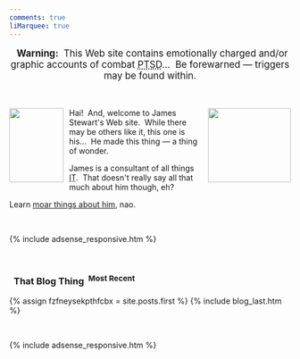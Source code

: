 ```yaml
---
comments: true
liMarquee: true
---
```


<!--sse-->
<!--email_off-->
<div class="h-card" style="display: none;">
  <a class="u-email" href="mailto:james.stewart@forces.army" rel="me" target="_blank">james.stewart@forces.army</a>
  <a class="u-impp" href="xmpp:james.stewart@forces.army?omemo-sid-319927269=1c7a66ee6b31782aeeda16d3cb1928fb9fa08413475d2dead3e7eec47c6cd551" rel="me"
    target="_blank>james.stewart@forces.army</a>
  <a class="u-key" href="https://keybase.io/stew721/pgp_keys.asc?fingerprint=614fff680e92bae869c878e361bca817affa1f1d" rel="me"
    target="_blank">614FFF680E92BAE869C878E361BCA817AFFA1F1D</a>
  <a class="u-url" href="{{ site.url }}" rel="me">{{ site.url }}</a>
  <img alt="James Stewart" class="u-logo u-photo" height="960" src="{{ site.uri.assets }}/naked/images/hotlink-ok/JWDS_960x960.png" style="border: 0px;"
    width="960" />
  <p class="dt-bday">
    19781107
  </p>
  <p class="h-adr p-adr">
    <i aria-hidden="true" class="fa fa-home"></i> <span class="p-label">Home</span>:<br />
    <span class="p-street-address">2 - 557 Kathleen St.</span><br />
    <span class="p-locality">Sudbury</span>, <abbr class="p-region" title="Ontario">ON</abbr>&nbsp; <span class="p-postal-code">P3C 2N1</span><br />
    <abbr class="p-country-name" title="Canada">CA</abbr>
  </p>
  <p class="h-geo p-geo">
    <data class="p-longitude" value="-81.004458">81&deg; 0' 16.048&quot; W</data>, <data class="p-latitude" value="46.5001578">46&deg; 30' 0.568&quot; N</data>
    (<data class="p-altitude" value="277">908.793 ft.</data>)
  </p>
  <p class="p-additional-name">
    William Dean
  </p>
  <p class="p-family-name">
    Stewart
  </p>
  <p class="p-gender-identity">
    Alpha Male
  </p>
  <p class="p-given-name">
    James
  </p>
  <p class="p-honorific-prefix">
    <abbr title="Mister">Mr.</abbr>
  </p>
  <p class="p-name">
    James Stewart
  </p>
  <p class="p-sex">
    M
  </p>
  <p class="p-tel">
    +17055621887
  </p>
</div>
<!--/email_off-->
<!--/sse-->
<p class="liMarquee mWrap" style="font-size: larger; text-align: center;">
  <span style="font-weight: bolder;"><i aria-hidden="true" class="fa fa-exclamation-triangle"></i>&nbsp; Warning:</span>&nbsp; This Web site contains
  emotionally charged and/or graphic accounts of combat <abbr title="Post-Traumatic Stress Disorder">PTSD</abbr>&hellip;&nbsp; Be forewarned &#8212; triggers
  may be found within.
</p>
<p>
  &nbsp;
</p>
<img alt="" height="133" src="{{ site.uri.assets }}/naked/images/punisher_097x133.png"
  style="border: 0px; float: left; margin-bottom: 10px; margin-right: 10px;" width="97" />
<img alt="" height="133" src="{{ site.uri.assets }}/naked/images/innominate_1_148x133.png"
  style="border: 0px; float: right; margin-bottom: 10px; margin-left: 10px;" width="148" />
<p>
  Hai!&nbsp; And, welcome to James Stewart's Web site.&nbsp; While there may be others like it, this one is his&hellip;&nbsp; He made this thing &#8212; a thing
  of wonder.
</p>
<p>
  James is a consultant of all things <abbr title="Information Technology">IT</abbr>.&nbsp; That doesn't really say all that much about him though, eh?
</p>
<p>
  Learn <a href="{{ site.url }}/about" rel="me" title="">moar things about him</a>, nao.
</p>
<p>
  &nbsp;
</p>
{% include adsense_responsive.htm %}
<p>
  &nbsp;
</p>
<h3 id="that-blog-thing">
  <i aria-hidden="true" class="fa fa-book"></i>&nbsp; That Blog Thing&nbsp; <sup>Most Recent</sup>
</h3>
{% assign fzfneysekpthfcbx = site.posts.first %}
{% include blog_last.htm %}
<p>
  &nbsp;
</p>
{% include adsense_responsive.htm %}
